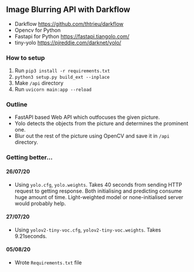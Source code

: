 ## Image Blurring API with Darkflow

* Darkflow https://github.com/thtrieu/darkflow
* Opencv for Python
* Fastapi for Python https://fastapi.tiangolo.com/
* tiny-yolo https://pjreddie.com/darknet/yolo/

### How to setup
1. Run `pip3 install -r requirements.txt`
2. `python3 setup.py build_ext --inplace`
3. Make `/api` directory
4. Run `uvicorn main:app --reload`

### Outline
* FastAPI based Web API which outfocuses the given picture.
* Yolo detects the objects from the picture and determines the prominent one.
* Blur out the rest of the picture using OpenCV and save it in `/api` directory.

### Getting better...
#### 26/07/20
* Using `yolo.cfg`, `yolo.weights`. Takes 40 seconds from sending HTTP request to getting response. Both initialising and predicting consume huge amount of time. Light-weighted model or none-initialised server would probably help.

#### 27/07/20
* Using `yolov2-tiny-voc.cfg`, `yolov2-tiny-voc.weights`. Takes 9.21seconds.

#### 05/08/20
* Wrote `Requirements.txt` file